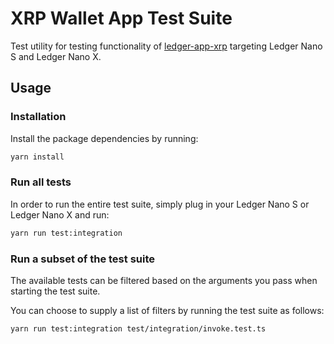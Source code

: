 # XRP Wallet App Test Suite

Test utility for testing functionality of [ledger-app-xrp](https://github.com/LedgerHQ/ledger-app-xah) targeting Ledger Nano S and Ledger Nano X.

## Usage

### Installation
Install the package dependencies by running:
```sh
yarn install
```

### Run all tests
In order to run the entire test suite, simply plug in your Ledger Nano S or Ledger Nano X and run:
```sh
yarn run test:integration
```

### Run a subset of the test suite
The available tests can be filtered based on the arguments you pass when starting the test suite.

You can choose to supply a list of filters by running the test suite as follows:
```sh
yarn run test:integration test/integration/invoke.test.ts
```